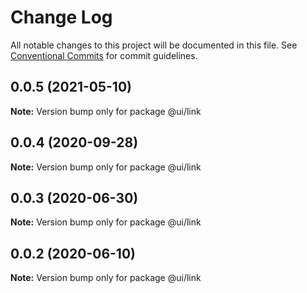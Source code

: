 # Change Log

All notable changes to this project will be documented in this file.
See [Conventional Commits](https://conventionalcommits.org) for commit guidelines.

## 0.0.5 (2021-05-10)

**Note:** Version bump only for package @ui/link

## 0.0.4 (2020-09-28)

**Note:** Version bump only for package @ui/link

## 0.0.3 (2020-06-30)

**Note:** Version bump only for package @ui/link

## 0.0.2 (2020-06-10)

**Note:** Version bump only for package @ui/link
